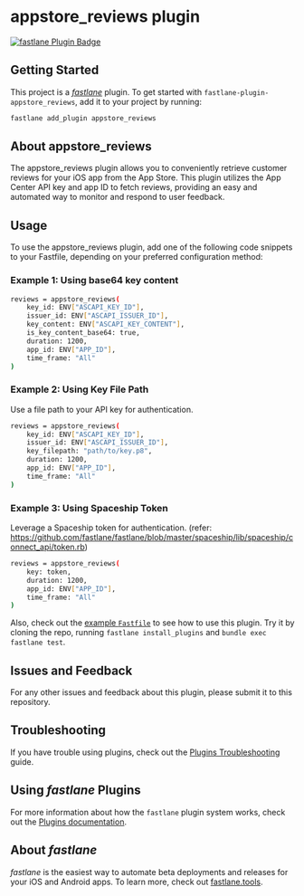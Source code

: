 # appstore_reviews plugin

[![fastlane Plugin Badge](https://rawcdn.githack.com/fastlane/fastlane/master/fastlane/assets/plugin-badge.svg)](https://rubygems.org/gems/fastlane-plugin-appstore_reviews)

## Getting Started

This project is a [_fastlane_](https://github.com/fastlane/fastlane) plugin. To get started with `fastlane-plugin-appstore_reviews`, add it to your project by running:

```bash
fastlane add_plugin appstore_reviews
```

## About appstore_reviews

The appstore_reviews plugin allows you to conveniently retrieve customer reviews for your iOS app from the App Store. This plugin utilizes the App Center API key and app ID to fetch reviews, providing an easy and automated way to monitor and respond to user feedback.

## Usage

To use the appstore_reviews plugin, add one of the following code snippets to your Fastfile, depending on your preferred configuration method:

### Example 1: Using base64 key content

```bash
reviews = appstore_reviews(
    key_id: ENV["ASCAPI_KEY_ID"],
    issuer_id: ENV["ASCAPI_ISSUER_ID"],
    key_content: ENV["ASCAPI_KEY_CONTENT"],
    is_key_content_base64: true,
    duration: 1200,
    app_id: ENV["APP_ID"],
    time_frame: "All"
)
```

### Example 2: Using Key File Path

Use a file path to your API key for authentication.

```bash
reviews = appstore_reviews(
    key_id: ENV["ASCAPI_KEY_ID"],
    issuer_id: ENV["ASCAPI_ISSUER_ID"],
    key_filepath: "path/to/key.p8",
    duration: 1200,
    app_id: ENV["APP_ID"],
    time_frame: "All"
)
```

### Example 3: Using Spaceship Token

Leverage a Spaceship token for authentication. (refer: https://github.com/fastlane/fastlane/blob/master/spaceship/lib/spaceship/connect_api/token.rb)
```bash
reviews = appstore_reviews(
    key: token,
    duration: 1200,
    app_id: ENV["APP_ID"],
    time_frame: "All"
)
```

Also, check out the [example `Fastfile`](fastlane/Fastfile) to see how to use this plugin. Try it by cloning the repo, running `fastlane install_plugins` and `bundle exec fastlane test`.

## Issues and Feedback

For any other issues and feedback about this plugin, please submit it to this repository.

## Troubleshooting

If you have trouble using plugins, check out the [Plugins Troubleshooting](https://docs.fastlane.tools/plugins/plugins-troubleshooting/) guide.

## Using _fastlane_ Plugins

For more information about how the `fastlane` plugin system works, check out the [Plugins documentation](https://docs.fastlane.tools/plugins/create-plugin/).

## About _fastlane_

_fastlane_ is the easiest way to automate beta deployments and releases for your iOS and Android apps. To learn more, check out [fastlane.tools](https://fastlane.tools).
